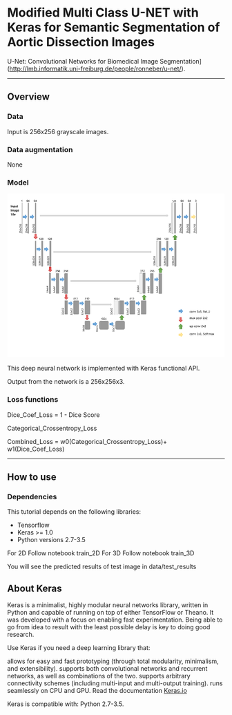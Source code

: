 # Modified Multi Class U-NET with Keras for Semantic Segmentation of Aortic Dissection Images  

U-Net: Convolutional Networks for Biomedical Image Segmentation](http://lmb.informatik.uni-freiburg.de/people/ronneber/u-net/).

---

## Overview

### Data

Input is 256x256 grayscale images.

### Data augmentation

None


### Model

![img/u-net.png](img/u-net.png)

This deep neural network is implemented with Keras functional API.

Output from the network is a 256x256x3.


### Loss functions

Dice_Coef_Loss = 1 - Dice Score

Categorical_Crossentropy_Loss

Combined_Loss = w0(Categorical_Crossentropy_Loss)+ w1(Dice_Coef_Loss)

---

## How to use

### Dependencies

This tutorial depends on the following libraries:

* Tensorflow
* Keras >= 1.0
* Python versions 2.7-3.5

For 2D Follow notebook train_2D
For 3D Follow notebook train_3D

You will see the predicted results of test image in data/test_results

### 


## About Keras

Keras is a minimalist, highly modular neural networks library, written in Python and capable of running on top of either TensorFlow or Theano. It was developed with a focus on enabling fast experimentation. Being able to go from idea to result with the least possible delay is key to doing good research.

Use Keras if you need a deep learning library that:

allows for easy and fast prototyping (through total modularity, minimalism, and extensibility).
supports both convolutional networks and recurrent networks, as well as combinations of the two.
supports arbitrary connectivity schemes (including multi-input and multi-output training).
runs seamlessly on CPU and GPU.
Read the documentation [Keras.io](http://keras.io/)

Keras is compatible with: Python 2.7-3.5.
